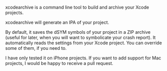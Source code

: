 xcodearchive is a command line tool to build and archive your Xcode projects.


xcodearchive will generate an IPA of your project.


By default, it saves the dSYM symbols of your project in a ZIP archive (useful for later, when you will want to symbolicate your crash report).
It automatically reads the settings from your Xcode project. You can override some of them, if you need to.


I have only tested it on iPhone projects. If you want to add support for Mac projects, I would be happy to receive a pull request.